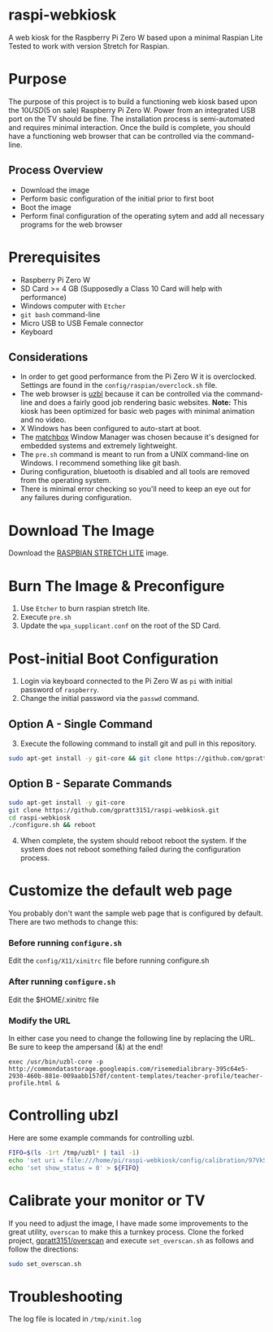 # raspi-webkiosk
A web kiosk for the Raspberry Pi Zero W based upon a minimal Raspian Lite 
Tested to work with version Stretch for Raspian.

# Purpose
The purpose of this project is to build a functioning web kiosk based upon the $10 USD ($5 on sale) Raspberry Pi Zero W. Power from an integrated USB port on the TV should be fine. The installation process is semi-automated and requires minimal interaction. Once the build is complete, you should have a functioning web browser that can be controlled via the command-line.

## Process Overview
- Download the image
- Perform basic configuration of the initial prior to first boot
- Boot the image
- Perform final configuration of the operating sytem and add all necessary programs for the web browser

# Prerequisites
- Raspberry Pi Zero W
- SD Card >= 4 GB (Supposedly a Class 10 Card will help with performance)
- Windows computer with `Etcher`
- `git bash` command-line
- Micro USB to USB Female connector
- Keyboard

## Considerations
- In order to get good performance from the Pi Zero W it is overclocked. Settings are found in the `config/raspian/overclock.sh` file.
- The web browser is [uzbl](https://www.uzbl.org) because it can be controlled via the command-line and does a fairly good job rendering basic websites. **Note:** This kiosk has been optimized for basic web pages with minimal animation and no video.
- X Windows has been configured to auto-start at boot.
- The [matchbox](https://www.yoctoproject.org/software-item/matchbox/) Window Manager was chosen because it's designed for embedded systems and extremely lightweight.
- The `pre.sh` command is meant to run from a UNIX command-line on Windows. I recommend something like git bash.
- During configuration, bluetooth is disabled and all tools are removed from the operating system.
- There is minimal error checking so you'll need to keep an eye out for any failures during configuration.

# Download The Image
Download the [RASPBIAN STRETCH LITE](https://www.raspberrypi.org/downloads/raspbian/) image.

# Burn The Image & Preconfigure
1. Use `Etcher` to burn raspian stretch lite.
0. Execute `pre.sh`
0. Update the `wpa_supplicant.conf` on the root of the SD Card.

# Post-initial Boot Configuration
1. Login via keyboard connected to the Pi Zero W as `pi` with initial password of `raspberry`.
2. Change the initial password via the `passwd` command.
## Option A - Single Command
3. Execute the following command to install git and pull in this repository.
```bash
sudo apt-get install -y git-core && git clone https://github.com/gpratt3151/raspi-webkiosk.git && (cd raspi-webkiosk; ./configure.sh) && reboot
```
## Option B - Separate Commands
```bash
sudo apt-get install -y git-core
git clone https://github.com/gpratt3151/raspi-webkiosk.git
cd raspi-webkiosk
./configure.sh && reboot
```
4. When complete, the system should reboot reboot the system. If the system does not reboot something failed during the configuration process.

# Customize the default web page
You probably don't want the sample web page that is configured by default. There are two methods to change this:
### Before running `configure.sh`
Edit the `config/X11/xinitrc` file before running configure.sh
### After running `configure.sh`
Edit the $HOME/.xinitrc file
### Modify the URL
In either case you need to change the following line by replacing the URL. Be sure to keep the ampersand (&) at the end!
```
exec /usr/bin/uzbl-core -p http://commondatastorage.googleapis.com/risemedialibrary-395c64e5-2930-460b-881e-009aabb157df/content-templates/teacher-profile/teacher-profile.html &
```

# Controlling ubzl
Here are some example commands for controlling uzbl.
```bash
FIFO=$(ls -1rt /tmp/uzbl* | tail -1)
echo 'set uri = file:///home/pi/raspi-webkiosk/config/calibration/97VkS.png' > ${FIFO}
echo 'set show_status = 0' > ${FIFO}
```

# Calibrate your monitor or TV
If you need to adjust the image, I have made some improvements to the great utility, `overscan` to make this a turnkey process. Clone the forked project, [gpratt3151/overscan](https://github.com/gpratt3151/set_overscan) and execute `set_overscan.sh` as follows and follow the directions:
```bash
sudo set_overscan.sh
```

# Troubleshooting
The log file is located in `/tmp/xinit.log`
